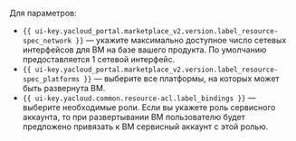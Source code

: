 Для параметров:

*  `{{ ui-key.yacloud_portal.marketplace_v2.version.label_resource-spec_network }}` — укажите максимально доступное число сетевых интерфейсов для ВМ на базе вашего продукта. По умолчанию предоставляется 1 сетевой интерфейс.
* `{{ ui-key.yacloud_portal.marketplace_v2.version.label_resource-spec_platforms }}` — выберите все платформы, на которых может быть развернута ВМ.
* `{{ ui-key.yacloud.common.resource-acl.label_bindings }}` — выберите необходимые роли. Если вы укажете роль сервисного аккаунта, то при развертывании ВМ пользователю будет предложено привязать к ВМ сервисный аккаунт с этой ролью.